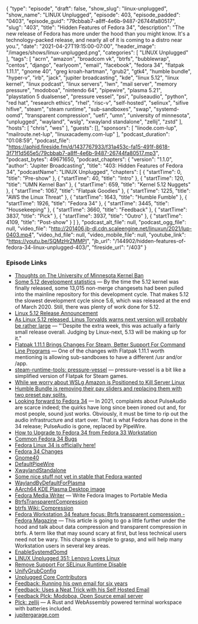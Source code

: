{
  "type": "episode",
  "draft": false,
  "show_slug": "linux-unplugged",
  "show_name": "LINUX Unplugged",
  "episode": 403,
  "episode_padded": "0403",
  "episode_guid": "79cbbab7-a8ff-4e6b-9487-26744fa80517",
  "slug": "403",
  "title": "Hidden Features of Fedora 34",
  "description": "The new release of Fedora has more under the hood than you might know. It's a technology-packed release, and nearly all of it is coming to a distro near you.",
  "date": "2021-04-27T19:15:00-07:00",
  "header_image": "/images/shows/linux-unplugged.png",
  "categories": [
    "LINUX Unplugged"
  ],
  "tags": [
    "acrn",
    "amazon",
    "broadcom vk",
    "btrfs",
    "bubblewrap",
    "centos",
    "django",
    "earlyoom",
    "email",
    "facebook",
    "fedora 34",
    "flatpak 1.11.1",
    "gnome 40",
    "greg kroah-hartman",
    "grub2",
    "gtk4",
    "humble bundle",
    "hyper-v",
    "irb",
    "jack",
    "jupiter broadcasting",
    "kde",
    "linux 5.12",
    "linux kernel",
    "linux podcast",
    "linux servers",
    "lwn",
    "mail server",
    "memory pressure",
    "modoboa",
    "nintendo 64",
    "pipewire",
    "plasma 5.21",
    "playstation 5 dualsense",
    "pressure vessel",
    "psi",
    "pulseaudio",
    "python",
    "red hat",
    "research ethics",
    "rhel",
    "risc-v",
    "self-hosted",
    "selinux",
    "sifive hifive",
    "steam",
    "steam runtime",
    "sub-sandboxes",
    "swap",
    "systemd-oomd",
    "transparent compression",
    "uefi",
    "umn",
    "university of minnesota",
    "unplugged",
    "wayland",
    "wslg",
    "xwayland standalone",
    "zellij",
    "zstd"
  ],
  "hosts": [
    "chris",
    "wes"
  ],
  "guests": [],
  "sponsors": [
    "linode.com-lup",
    "mailroute.net-lup",
    "linuxacademy.com-lup"
  ],
  "podcast_duration": "01:08:59",
  "podcast_file": "https://aphid.fireside.fm/d/1437767933/f31a453c-fa15-491f-8618-3f71f1d565e5/79cbbab7-a8ff-4e6b-9487-26744fa80517.mp3",
  "podcast_bytes": 49671650,
  "podcast_chapters": {
    "version": "1.1.0",
    "author": "Jupiter Broadcasting",
    "title": "403: Hidden Features of Fedora 34",
    "podcastName": "LINUX Unplugged",
    "chapters": [
      {
        "startTime": 0,
        "title": "Pre-show"
      },
      {
        "startTime": 40,
        "title": "Intro"
      },
      {
        "startTime": 120,
        "title": "UMN Kernel Ban"
      },
      {
        "startTime": 659,
        "title": "Kernel 5.12 Nuggets"
      },
      {
        "startTime": 1067,
        "title": "Flatpak Goodies"
      },
      {
        "startTime": 1225,
        "title": "AWS the Linux Threat"
      },
      {
        "startTime": 1643,
        "title": "Humble Fumble"
      },
      {
        "startTime": 1926,
        "title": "Fedora 34"
      },
      {
        "startTime": 3445,
        "title": "Housekeeping"
      },
      {
        "startTime": 3660,
        "title": "Feedback"
      },
      {
        "startTime": 3837,
        "title": "Pick"
      },
      {
        "startTime": 3937,
        "title": "Outro"
      },
      {
        "startTime": 4109,
        "title": "Post-show"
      }
    ]
  },
  "podcast_alt_file": null,
  "podcast_ogg_file": null,
  "video_file": "http://201406.jb-dl.cdn.scaleengine.net/linuxun/2021/lup-0403.mp4",
  "video_hd_file": null,
  "video_mobile_file": null,
  "youtube_link": "https://youtu.be/SQMzHrZMMPI",
  "jb_url": "/144902/hidden-features-of-fedora-34-linux-unplugged-403/",
  "fireside_url": "/403"
}


### Episode Links

  * [Thoughts on The University of Minnesota Kernel Ban](https://linuxactionnews.com/186 "Thoughts on The University of Minnesota Kernel Ban")
  * [Some 5.12 development statistics](https://lwn.net/Articles/853039/ "Some 5.12 development statistics") — By the time the 5.12 kernel was finally released, some 13,015 non-merge changesets had been pulled into the mainline repository for this development cycle. That makes 5.12 the slowest development cycle since 5.6, which was released at the end of March 2020. Still, there was plenty of work done for 5.12.
  * [Linux 5.12 Release Announcement](https://lwn.net/Articles/854420/ "Linux 5.12 Release Announcement")
  * [As Linux 5.12 released, Linus Torvalds warns next version will probably be rather large](https://www.theregister.com/2021/04/25/linux_5_12_released/ "As Linux 5.12 released, Linus Torvalds warns next version will probably be rather large") — "'Despite the extra week, this was actually a fairly small release overall. Judging by Linux-next, 5.13 will be making up for it."
  * [Flatpak 1.11.1 Brings Changes For Steam, Better Support For Command Line Programs](https://www.phoronix.com/scan.php?page=news_item&px=Flatpak-1.11.1-Released "Flatpak 1.11.1 Brings Changes For Steam, Better Support For Command Line Programs") — One of the changes with Flatpak 1.11.1 worth mentioning is allowing sub-sandboxes to have a different /usr and/or /app.
  * [steam-runtime-tools: pressure-vessel](https://gitlab.steamos.cloud/steamrt/steam-runtime-tools/-/blob/master/pressure-vessel/README.md "steam-runtime-tools: pressure-vessel") — pressure-vessel is a bit like a simplified version of Flatpak for Steam games.
  * [While we worry about WSLg Amazon is Positioned to Kill Server Linux](https://dev.to/marianorenteria/is-aws-killing-linux-3b06 "While we worry about WSLg Amazon is Positioned to Kill Server Linux")
  * [Humble Bundle is removing their pay sliders and replacing them with two preset pay splits.](https://www.reddit.com/r/linux_gaming/comments/mxjj6l/humble_bundle_is_removing_their_pay_sliders_and/ "Humble Bundle is removing their pay sliders and replacing them with two preset pay splits.")
  * [Looking forward to Fedora 34](https://lwn.net/Articles/852541/ "Looking forward to Fedora 34") — In 2021, complaints about PulseAudio are scarce indeed; the quirks have long since been ironed out and, for most people, sound just works. Obviously, it must be time to rip out the audio infrastructure and start over. That is what Fedora has done in the 34 release; PulseAudio is gone, replaced by PipeWire.
  * [How to Upgrade to Fedora 34 from Fedora 33 Workstation](https://www.debugpoint.com/2021/04/upgrade-fedora-34-from-fedora-33/ "How to Upgrade to Fedora 34 from Fedora 33 Workstation")
  * [Common Fedora 34 Bugs](https://fedoraproject.org/wiki/Common_F34_bugs "Common Fedora 34 Bugs")
  * [Fedora Linux 34 is officially here!](https://fedoramagazine.org/announcing-fedora-34/ "Fedora Linux 34 is officially here!")
  * [Fedora 34 Changes](https://fedoraproject.org/wiki/Releases/34/ChangeSet "Fedora 34 Changes")
  * [Gnome40](https://fedoraproject.org/wiki/Changes/Gnome40 "Gnome40")
  * [DefaultPipeWire](https://fedoraproject.org/wiki/Changes/DefaultPipeWire "DefaultPipeWire")
  * [XwaylandStandalone](https://fedoraproject.org/wiki/Changes/XwaylandStandalone "XwaylandStandalone")
  * [Some nice stuff not yet in stable that Fedora wanted](https://fedoraproject.org/wiki/Changes/XwaylandStandalone#Benefit_to_Fedora "Some nice stuff not yet in stable that Fedora wanted")
  * [WaylandByDefaultForPlasma](https://fedoraproject.org/wiki/Changes/WaylandByDefaultForPlasma "WaylandByDefaultForPlasma")
  * [AArch64 KDE Plasma Desktop image](https://fedoraproject.org/wiki/Changes/AArch64_KDE_Plasma_Desktop_image "AArch64 KDE Plasma Desktop image")
  * [Fedora Media Writer](https://github.com/FedoraQt/MediaWriter "Fedora Media Writer") — Write Fedora Images to Portable Media
  * [BtrfsTransparentCompression](https://fedoraproject.org/wiki/Changes/BtrfsTransparentCompression "BtrfsTransparentCompression")
  * [btrfs Wiki: Compression](https://btrfs.wiki.kernel.org/index.php/Compression "btrfs Wiki: Compression")
  * [Fedora Workstation 34 feature focus: Btrfs transparent compression - Fedora Magazine](https://fedoramagazine.org/fedora-workstation-34-feature-focus-btrfs-transparent-compression/ "Fedora Workstation 34 feature focus: Btrfs transparent compression - Fedora Magazine") — This article is going to go a little further under the hood and talk about data compression and transparent compression in btrfs. A term like that may sound scary at first, but less technical users need not be wary. This change is simple to grasp, and will help many Workstation users in several key areas.
  * [EnableSystemdOomd](https://fedoraproject.org/wiki/Changes/EnableSystemdOomd "EnableSystemdOomd")
  * [LINUX Unplugged 351: Lenovo Loves Linux](https://linuxunplugged.com/351 "LINUX Unplugged 351: Lenovo Loves Linux")
  * [Remove Support For SELinux Runtime Disable](https://fedoraproject.org/wiki/Changes/Remove_Support_For_SELinux_Runtime_Disable "Remove Support For SELinux Runtime Disable")
  * [UnifyGrubConfig](https://fedoraproject.org/wiki/Changes/UnifyGrubConfig "UnifyGrubConfig")
  * [Unplugged Core Contributors](http://unpluggedcore.com/ "Unplugged Core Contributors")
  * [Feedback: Running his own email for six years](https://slexy.org/view/s28NVOcVZq "Feedback: Running his own email for six years")
  * [Feedback: Uses a Neat Trick with his Self Hosted Email](https://slexy.org/view/s2zreurWB0 "Feedback: Uses a Neat Trick with his Self Hosted Email")
  * [Feedback PIck: Modoboa, Open Source email server](https://modoboa.org/en/ "Feedback PIck: Modoboa, Open Source email server")
  * [PIck: zellij](https://github.com/zellij-org/zellij "PIck: zellij") — A Rust and WebAssembly powered terminal workspace with batteries included.
  * [jupitergarage.com](http://jupitergarage.com/ "jupitergarage.com")


